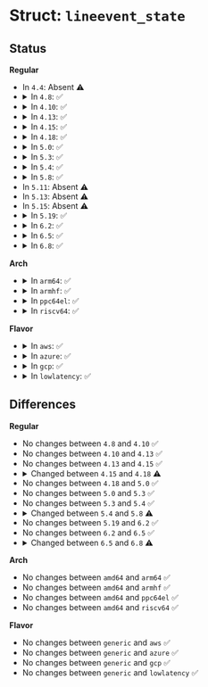 # Struct: <code>lineevent_state</code>

## Status
<b>Regular</b>
<ul>
<li>
In <code>4.4</code>: Absent ⚠️
</li>
<li>
<details>
<summary>In <code>4.8</code>: ✅</summary>

```c
struct lineevent_state {
    struct gpio_device *gdev;
    const char *label;
    struct gpio_desc *desc;
    u32 eflags;
    int irq;
    wait_queue_head_t wait;
    struct (anon) events;
    struct mutex read_lock;
};
```
</details>
</li>
<li>
<details>
<summary>In <code>4.10</code>: ✅</summary>

```c
struct lineevent_state {
    struct gpio_device *gdev;
    const char *label;
    struct gpio_desc *desc;
    u32 eflags;
    int irq;
    wait_queue_head_t wait;
    struct (anon) events;
    struct mutex read_lock;
};
```
</details>
</li>
<li>
<details>
<summary>In <code>4.13</code>: ✅</summary>

```c
struct lineevent_state {
    struct gpio_device *gdev;
    const char *label;
    struct gpio_desc *desc;
    u32 eflags;
    int irq;
    wait_queue_head_t wait;
    struct (anon) events;
    struct mutex read_lock;
};
```
</details>
</li>
<li>
<details>
<summary>In <code>4.15</code>: ✅</summary>

```c
struct lineevent_state {
    struct gpio_device *gdev;
    const char *label;
    struct gpio_desc *desc;
    u32 eflags;
    int irq;
    wait_queue_head_t wait;
    struct (anon) events;
    struct mutex read_lock;
};
```
</details>
</li>
<li>
<details>
<summary>In <code>4.18</code>: ✅</summary>

```c
struct lineevent_state {
    struct gpio_device *gdev;
    const char *label;
    struct gpio_desc *desc;
    u32 eflags;
    int irq;
    wait_queue_head_t wait;
    struct (anon) events;
    struct mutex read_lock;
    u64 timestamp;
};
```
</details>
</li>
<li>
<details>
<summary>In <code>5.0</code>: ✅</summary>

```c
struct lineevent_state {
    struct gpio_device *gdev;
    const char *label;
    struct gpio_desc *desc;
    u32 eflags;
    int irq;
    wait_queue_head_t wait;
    struct (anon) events;
    struct mutex read_lock;
    u64 timestamp;
};
```
</details>
</li>
<li>
<details>
<summary>In <code>5.3</code>: ✅</summary>

```c
struct lineevent_state {
    struct gpio_device *gdev;
    const char *label;
    struct gpio_desc *desc;
    u32 eflags;
    int irq;
    wait_queue_head_t wait;
    struct (anon) events;
    struct mutex read_lock;
    u64 timestamp;
};
```
</details>
</li>
<li>
<details>
<summary>In <code>5.4</code>: ✅</summary>

```c
struct lineevent_state {
    struct gpio_device *gdev;
    const char *label;
    struct gpio_desc *desc;
    u32 eflags;
    int irq;
    wait_queue_head_t wait;
    struct (anon) events;
    struct mutex read_lock;
    u64 timestamp;
};
```
</details>
</li>
<li>
<details>
<summary>In <code>5.8</code>: ✅</summary>

```c
struct lineevent_state {
    struct gpio_device *gdev;
    const char *label;
    struct gpio_desc *desc;
    u32 eflags;
    int irq;
    wait_queue_head_t wait;
    struct (anon) events;
    u64 timestamp;
};
```
</details>
</li>
<li>
In <code>5.11</code>: Absent ⚠️
</li>
<li>
In <code>5.13</code>: Absent ⚠️
</li>
<li>
In <code>5.15</code>: Absent ⚠️
</li>
<li>
<details>
<summary>In <code>5.19</code>: ✅</summary>

```c
struct lineevent_state {
    struct gpio_device *gdev;
    const char *label;
    struct gpio_desc *desc;
    u32 eflags;
    int irq;
    wait_queue_head_t wait;
    struct (anon) events;
    u64 timestamp;
};
```
</details>
</li>
<li>
<details>
<summary>In <code>6.2</code>: ✅</summary>

```c
struct lineevent_state {
    struct gpio_device *gdev;
    const char *label;
    struct gpio_desc *desc;
    u32 eflags;
    int irq;
    wait_queue_head_t wait;
    struct (anon) events;
    u64 timestamp;
};
```
</details>
</li>
<li>
<details>
<summary>In <code>6.5</code>: ✅</summary>

```c
struct lineevent_state {
    struct gpio_device *gdev;
    const char *label;
    struct gpio_desc *desc;
    u32 eflags;
    int irq;
    wait_queue_head_t wait;
    struct (anon) events;
    u64 timestamp;
};
```
</details>
</li>
<li>
<details>
<summary>In <code>6.8</code>: ✅</summary>

```c
struct lineevent_state {
    struct gpio_device *gdev;
    const char *label;
    struct gpio_desc *desc;
    u32 eflags;
    int irq;
    wait_queue_head_t wait;
    struct notifier_block device_unregistered_nb;
    struct (anon) events;
    u64 timestamp;
};
```
</details>
</li>
</ul>
<b>Arch</b>
<ul>
<li>
<details>
<summary>In <code>arm64</code>: ✅</summary>

```c
struct lineevent_state {
    struct gpio_device *gdev;
    const char *label;
    struct gpio_desc *desc;
    u32 eflags;
    int irq;
    wait_queue_head_t wait;
    struct (anon) events;
    struct mutex read_lock;
    u64 timestamp;
};
```
</details>
</li>
<li>
<details>
<summary>In <code>armhf</code>: ✅</summary>

```c
struct lineevent_state {
    struct gpio_device *gdev;
    const char *label;
    struct gpio_desc *desc;
    u32 eflags;
    int irq;
    wait_queue_head_t wait;
    struct (anon) events;
    struct mutex read_lock;
    u64 timestamp;
};
```
</details>
</li>
<li>
<details>
<summary>In <code>ppc64el</code>: ✅</summary>

```c
struct lineevent_state {
    struct gpio_device *gdev;
    const char *label;
    struct gpio_desc *desc;
    u32 eflags;
    int irq;
    wait_queue_head_t wait;
    struct (anon) events;
    struct mutex read_lock;
    u64 timestamp;
};
```
</details>
</li>
<li>
<details>
<summary>In <code>riscv64</code>: ✅</summary>

```c
struct lineevent_state {
    struct gpio_device *gdev;
    const char *label;
    struct gpio_desc *desc;
    u32 eflags;
    int irq;
    wait_queue_head_t wait;
    struct (anon) events;
    struct mutex read_lock;
    u64 timestamp;
};
```
</details>
</li>
</ul>
<b>Flavor</b>
<ul>
<li>
<details>
<summary>In <code>aws</code>: ✅</summary>

```c
struct lineevent_state {
    struct gpio_device *gdev;
    const char *label;
    struct gpio_desc *desc;
    u32 eflags;
    int irq;
    wait_queue_head_t wait;
    struct (anon) events;
    struct mutex read_lock;
    u64 timestamp;
};
```
</details>
</li>
<li>
<details>
<summary>In <code>azure</code>: ✅</summary>

```c
struct lineevent_state {
    struct gpio_device *gdev;
    const char *label;
    struct gpio_desc *desc;
    u32 eflags;
    int irq;
    wait_queue_head_t wait;
    struct (anon) events;
    struct mutex read_lock;
    u64 timestamp;
};
```
</details>
</li>
<li>
<details>
<summary>In <code>gcp</code>: ✅</summary>

```c
struct lineevent_state {
    struct gpio_device *gdev;
    const char *label;
    struct gpio_desc *desc;
    u32 eflags;
    int irq;
    wait_queue_head_t wait;
    struct (anon) events;
    struct mutex read_lock;
    u64 timestamp;
};
```
</details>
</li>
<li>
<details>
<summary>In <code>lowlatency</code>: ✅</summary>

```c
struct lineevent_state {
    struct gpio_device *gdev;
    const char *label;
    struct gpio_desc *desc;
    u32 eflags;
    int irq;
    wait_queue_head_t wait;
    struct (anon) events;
    struct mutex read_lock;
    u64 timestamp;
};
```
</details>
</li>
</ul>

## Differences
<b>Regular</b>
<ul>
<li>
No changes between <code>4.8</code> and <code>4.10</code> ✅
</li>
<li>
No changes between <code>4.10</code> and <code>4.13</code> ✅
</li>
<li>
No changes between <code>4.13</code> and <code>4.15</code> ✅
</li>
<li>
<details>
<summary>Changed between <code>4.15</code> and <code>4.18</code> ⚠️</summary>
<ul>
<li>
<b>Field added. </b>
<code>u64 timestamp</code>
</li>
</ul>
</details>
</li>
<li>
No changes between <code>4.18</code> and <code>5.0</code> ✅
</li>
<li>
No changes between <code>5.0</code> and <code>5.3</code> ✅
</li>
<li>
No changes between <code>5.3</code> and <code>5.4</code> ✅
</li>
<li>
<details>
<summary>Changed between <code>5.4</code> and <code>5.8</code> ⚠️</summary>
<ul>
<li>
<b>Field removed. </b>
<code>struct mutex read_lock</code>
</li>
</ul>
</details>
</li>
<li>
No changes between <code>5.19</code> and <code>6.2</code> ✅
</li>
<li>
No changes between <code>6.2</code> and <code>6.5</code> ✅
</li>
<li>
<details>
<summary>Changed between <code>6.5</code> and <code>6.8</code> ⚠️</summary>
<ul>
<li>
<b>Field added. </b>
<code>struct notifier_block device_unregistered_nb</code>
</li>
</ul>
</details>
</li>
</ul>
<b>Arch</b>
<ul>
<li>
No changes between <code>amd64</code> and <code>arm64</code> ✅
</li>
<li>
No changes between <code>amd64</code> and <code>armhf</code> ✅
</li>
<li>
No changes between <code>amd64</code> and <code>ppc64el</code> ✅
</li>
<li>
No changes between <code>amd64</code> and <code>riscv64</code> ✅
</li>
</ul>
<b>Flavor</b>
<ul>
<li>
No changes between <code>generic</code> and <code>aws</code> ✅
</li>
<li>
No changes between <code>generic</code> and <code>azure</code> ✅
</li>
<li>
No changes between <code>generic</code> and <code>gcp</code> ✅
</li>
<li>
No changes between <code>generic</code> and <code>lowlatency</code> ✅
</li>
</ul>
